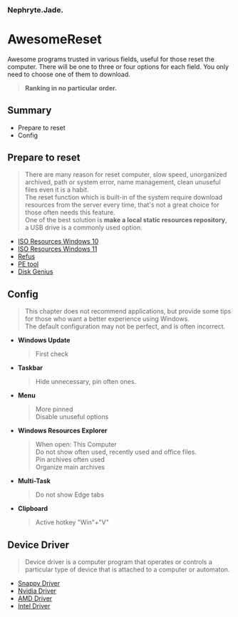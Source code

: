 ### Nephryte.Jade.
# AwesomeReset
Awesome programs trusted in various fields, useful for those reset the computer. There will be one to three or four options for each field. You only need to choose one of them to download.
> **Ranking in no particular order.**
## Summary
-  Prepare to reset
-  Config
## Prepare to reset
> There are many reason for reset computer, slow speed, unorganized archived, path or system error, name management, clean unuseful files even it is a habit.  
> The reset function which is built-in of the system require download resources from the server every time, that's not a great choice for those often needs this feature.  
> One of the best solution is **make a local static resources repository**, a USB drive is a commonly used option.
- [ISO Resources Windows 10](https://www.microsoft.com/zh-cn/software-download/windows10)
- [ISO Resources Windows 11](https://www.microsoft.com/zh-cn/software-download/windows11)
- [Refus](https://rufus.ie)
- [PE tool](https://www.wepe.com.cn/)
- [Disk Genius](https://www.diskgenius.com/)

## Config
> This chapter does not recommend applications, but provide some tips for those who want a better experience using Windows.  
> The default configuration may not be perfect, and is often incorrect.
- **Windows Update**
  > First check
- **Taskbar**
  > Hide unnecessary, pin often ones.
- **Menu**
  > More pinned  
  > Disable unuseful options
- **Windows Resources Explorer**
  > When open: This Computer  
  > Do not show often used, recently used and office files.  
  > Pin archives often used  
  > Organize main archives
- **Multi-Task**
  > Do not show Edge tabs
- **Clipboard**
  > Active hotkey "Win"+"V"

## Device Driver
> Device driver is a computer program that operates or controls a particular type of device that is attached to a computer or automaton.
- [Snappy Driver](https://www.snappy-driver-installer.org/)
- [Nvidia Driver](https://www.nvidia.com/en-us/geforce/drivers/)
- [AMD Driver](https://www.amd.com/en/support)
- [Intel Driver](https://www.intel.com/content/www/us/en/download-center/home.html)
